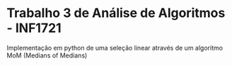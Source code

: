 # Trabalho 3 de Análise de Algoritmos - INF1721 

Implementação em python de uma seleção linear através de um algoritmo MoM (Medians of Medians)
